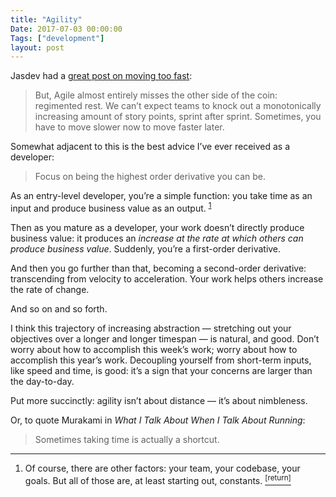 ```yaml
---
title: "Agility"
Date: 2017-07-03 00:00:00
Tags: ["development"]
layout: post
---
```


<p>Jasdev had a <a href="http://jasdev.me/moving-too-fast">great post on moving too fast</a>:</p>


<blockquote>
<p>But, Agile almost entirely misses the other side of the coin: regimented rest. We can’t expect teams to knock out a monotonically increasing amount of story points, sprint after sprint. Sometimes, you have to move slower now to move faster later.</p>
</blockquote>


<p>Somewhat adjacent to this is the best advice I’ve ever received as a developer:</p>


<blockquote>
<p>Focus on being the highest order derivative you can be.</p>
</blockquote>


<p>As an entry-level developer, you’re a simple function: you take time as an input and produce business value as an output. <sup class="footnote-ref" id="fnref:1"><a href="#fn:1" rel="footnote">1</a></sup></p>


<p>Then as you mature as a developer, your work doesn’t directly produce business value: it produces an <em>increase at the rate at which others can produce business value</em>.  Suddenly, you’re a first-order derivative.</p>


<p>And then you go further than that, becoming a second-order derivative: transcending from velocity to acceleration.  Your work helps others increase the rate of change.</p>


<p>And so on and so forth.</p>


<p>I think this trajectory of increasing abstraction — stretching out your objectives over a longer and longer timespan — is natural, and good.  Don’t worry about how to accomplish this week’s work; worry about how to accomplish this year’s work.  Decoupling yourself from short-term inputs, like speed and time, is good: it’s a sign that your concerns are larger than the day-to-day.</p>


<p>Put more succinctly: agility isn’t about distance — it’s about nimbleness.</p>


<p>Or, to quote Murakami in <em>What I Talk About When I Talk About Running</em>:</p>


<blockquote>
<p>Sometimes taking time is actually a shortcut.</p>
</blockquote>


<p></p>


<div class="footnotes">
<hr/>
<ol>
<li id="fn:1">Of course, there are other factors: your team, your codebase, your goals.  But all of those are, at least starting out, constants.
 <a class="footnote-return" href="#fnref:1"><sup>[return]</sup></a></li>
</ol>
</div>
	